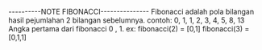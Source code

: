 ----------NOTE FIBONACCI---------------
Fibonacci adalah pola bilangan hasil pejumlahan 2 bilangan sebelumnya. contoh: 0, 1, 1, 2, 3, 4, 5, 8, 13
Angka pertama dari fibonacci 0 , 1.
ex:
fibonacci(2) = [0,1]
fibonacci(3) = [0,1,1]
